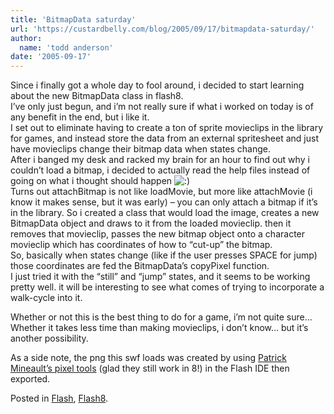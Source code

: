 ```yaml
---
title: 'BitmapData saturday'
url: 'https://custardbelly.com/blog/2005/09/17/bitmapdata-saturday/'
author:
  name: 'todd anderson'
date: '2005-09-17'
---
```


Since i finally got a whole day to fool around, i decided to start learning about the new BitmapData class in flash8.  
I’ve only just begun, and i’m not really sure if what i worked on today is of any benefit in the end, but i like it.  
I set out to eliminate having to create a ton of sprite movieclips in the library for games, and instead store the data from an external spritesheet and just have movieclips change their bitmap data when states change.  
After i banged my desk and racked my brain for an hour to find out why i couldn’t load a bitmap, i decided to actually read the help files instead of going on what i thought should happen ![:)](https://custardbelly.com/blog/wp-includes/images/smilies/icon_smile.gif)  
Turns out attachBitmap is not like loadMovie, but more like attachMovie (i know it makes sense, but it was early) – you can only attach a bitmap if it’s in the library. So i created a class that would load the image, creates a new BitmapData object and draws to it from the loaded movieclip. then it removes that movieclip, passes the new bitmap object onto a character movieclip which has coordinates of how to “cut-up” the bitmap.  
So, basically when states change (like if the user presses SPACE for jump) those coordinates are fed the BitmapData’s copyPixel function.  
I just tried it with the “still” and “jump” states, and it seems to be working pretty well. it will be interesting to see what comes of trying to incorporate a walk-cycle into it. 

Whether or not this is the best thing to do for a game, i’m not quite sure… Whether it takes less time than making movieclips, i don’t know… but it’s another possibility.

As a side note, the png this swf loads was created by using [Patrick Mineault’s pixel tools](http://www.5etdemi.com/blog/archives/2005/03/pixel-tools-v2-available/) (glad they still work in 8!) in the Flash IDE then exported.

Posted in [Flash](https://custardbelly.com/blog/category/flash/), [Flash8](https://custardbelly.com/blog/category/flash8/).
